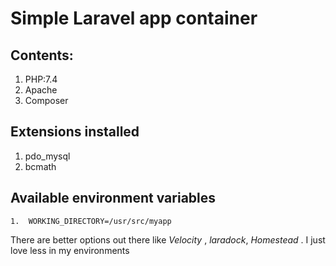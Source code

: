 # Simple Laravel app container

## Contents:

1.  PHP:7.4
2.  Apache
3.  Composer

## Extensions installed
1.  pdo_mysql
2.  bcmath

## Available environment variables
```
1.  WORKING_DIRECTORY=/usr/src/myapp
```

There are better options out there like *Velocity* , *laradock*, *Homestead* . I just love less in my environments

